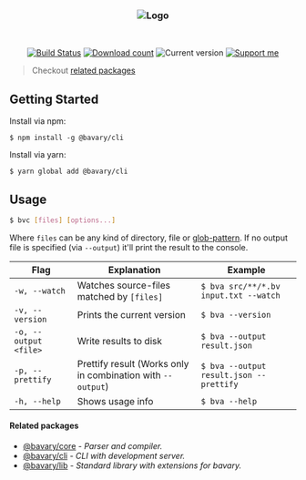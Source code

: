 <h3 align="center">
    <img src="https://user-images.githubusercontent.com/30767528/70354254-613c4e00-186f-11ea-9cdf-3a5e5a30f516.png" alt="Logo">
</h3>

<br>

<p align="center">
    <a href="https://travis-ci.org/Simonwep/bavary-cli"><img
       alt="Build Status"
       src="https://img.shields.io/travis/Simonwep/bavary-cli.svg?style=flat-square"></a>
    <a href="https://www.npmjs.com/package/@bavary/cli"><img
       alt="Download count"
       src="https://img.shields.io/npm/dm/@bavary/cli.svg?style=flat-square"></a>
    <img alt="Current version" src="https://img.shields.io/github/tag/Simonwep/bavary-cli.svg?color=21068E&label=version&style=flat-square">
    <a href="https://github.com/sponsors/Simonwep"><img
       alt="Support me"
       src="https://img.shields.io/badge/github-support-387eff.svg?style=flat-square"></a>
</p>

> Checkout [related packages](#related-packages)

## Getting Started

Install via npm:
```shell
$ npm install -g @bavary/cli
```

Install via yarn:
```shell
$ yarn global add @bavary/cli
```


## Usage
```bash
$ bvc [files] [options...]
```
Where `files` can be any kind of directory, file or [glob-pattern](https://en.wikipedia.org/wiki/Glob_%28programming%29).
If no output file is specified (via `--output`) it'll print the result to the console.

| Flag | Explanation | Example |
| ---- | ----------- | ------- |
| `-w, --watch` | Watches source-files matched by `[files]` | `$ bva src/**/*.bv input.txt --watch` |
| `-v, --version` | Prints the current version | `$ bva --version` |
| `-o, --output <file>` | Write results to disk | `$ bva --output result.json` |
| `-p, --prettify` | Prettify result (Works only in combination with `--output`)  | `$ bva --output result.json --prettify` |
| `-h, --help` | Shows usage info | `$ bva --help` |


#### Related packages
* [@bavary/core](https://github.com/Simonwep/bavary) _- Parser and compiler._
* [@bavary/cli](https://github.com/Simonwep/bavary-cli) _- CLI with development server._
* [@bavary/lib](https://github.com/Simonwep/bavary-lib) _- Standard library with extensions for bavary._
